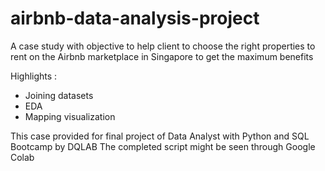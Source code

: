 # airbnb-data-analysis-project

A case study with objective to help client to choose the right properties to rent on the Airbnb marketplace in Singapore to get the maximum benefits

Highlights :
- Joining datasets
- EDA
- Mapping visualization

This case provided for final project of Data Analyst with Python and SQL Bootcamp by DQLAB
The completed script might be seen through Google Colab
